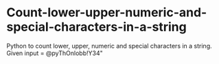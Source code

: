 # Count-lower-upper-numeric-and-special-characters-in-a-string
Python to count lower, upper, numeric and special characters in a string. Given input = @pyThOnlobb!Y34"
